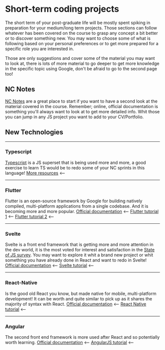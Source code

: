 # Short-term coding projects

The short term of your post-graduate life will be mostly spent spiking in preparation for your medium/long term projects. Those sections can follow whatever has been covered on the course to grasp any concept a bit better or to discover something new. You may want to choose some of what is following based on your personal preferences or to get more prepared for a specific role you are interested in.

Those are only suggestions and cover some of the material you may want to look at, there is lots of more material to go deeper to get more knowledge in the specific topic using Google, don't be afraid to go to the second page too!

## **NC Notes**

[NC Notes](https://notes.northcoders.com/courses) are a great place to start if you want to have a second look at the material covered in the course. Remember; online, official documentation is something you'll always want to look at to get more detailed info. Whit those you can jump in any JS project you want to add to your CV/Portfolio.

## **New Technologies**

---

### **Typescript**

[Typescript](https://www.typescriptlang.org/) is a JS superset that is being used more and more, a good exercise to learn TS would be to redo some of your NC sprints in this language!
[More resources](https://www.typescripttutorial.net/) <--

---

### **Flutter**

Flutter is an open-source framework by Google for building natively compiled, multi-platform applications from a single codebase. And it is becoming more and more popular.
[Official documentation](https://flutter.dev/) <--
[Flutter tutorial 1](https://www.tutorialspoint.com/flutter/index.htm) <--
[Flutter tutorial 2](https://www.raywenderlich.com/24499516-getting-started-with-flutter) <--

---

### **Svelte**

Svelte is a front end framework that is getting more and more attention in the dev world, it is the most voted for interest and satisfaction in the [State of JS survey](https://2020.stateofjs.com/en-US/technologies/front-end-frameworks/). You may want to explore it whit a brand new project or whit something you have already done in React and want to redo in Svelte!
[Official documentation](https://svelte.dev/) <--
[Svelte tutorial](https://www.freecodecamp.org/news/the-svelte-handbook/) <--

---

### **React-Native**

Is the good old React you know, but made native for mobile, multi-platform development! It can be worth and quite similar to pick up as it shares the majority of syntax with React.
[Official documentation](https://reactnative.dev/) <--
[React Native tutorial](https://www.codecademy.com/learn/learn-react-native) <--

---

### **Angular**

The second front end framework is more used after React and so potentially worth learning. 
[Official documentation](https://angular.io/) <--
[AngularJS tutorial](https://www.w3schools.com/angular/) <--

